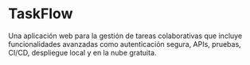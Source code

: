 # TaskFlow
Una aplicación web para la gestión de tareas colaborativas que incluye funcionalidades avanzadas como autenticación segura, APIs, pruebas, CI/CD, despliegue local y en la nube gratuita.
